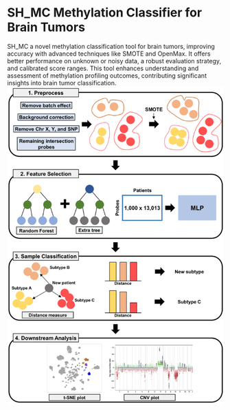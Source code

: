 # SH_MC Methylation Classifier for Brain Tumors

SH_MC a novel methylation classification tool for brain tumors, improving accuracy with advanced techniques like SMOTE and OpenMax. It offers better performance on unknown or noisy data, a robust evaluation strategy, and calibrated score ranges. This tool enhances understanding and assessment of methylation profiling outcomes, contributing significant insights into brain tumor classification.
![workflow](https://github.com/jaeminjj/OS_MC/blob/main/Figures/workflow.png)
